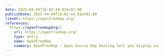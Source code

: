 ```yaml
---
date: 2025-04-04T16:02:44.816+01:00
publishDate: 2025-04-04T16:02:44.816+01:00
likeOf: https://openfreemap.org/
references:
  https://openfreemapOrg/:
    url: https://openfreemap.org/
    type: entry
    name: OpenFreeMap
    summary: OpenFreeMap – Open-Source Map Hosting lets you display custom maps on your website and apps for free.
---
```

